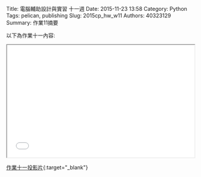 Title: 電腦輔助設計與實習 十一週
Date: 2015-11-23 13:58
Category: Python
Tags: pelican, publishing
Slug: 2015cp_hw_w11
Authors: 40323129
Summary: 作業11摘要

以下為作業十一內容:

<iframe src="40323129_w11.html" width="500" height="300"></iframe>

[作業十一投影片](40323129_w11.html){:target="_blank"}


